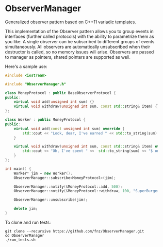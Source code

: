 ObserverManager
===============

Generalized observer pattern based on C++11 variadic templates.

This implementation of the Observer pattern allows you to group events in interfaces (further called protocols) with the ability to parametrize them as you like. A single observer can be subscribed to different groups of events simultaneously. All observers are automatically unsubscribed when their destructor is called, so no memory issues will arise. Observers are passed to manager as pointers, shared pointers are supported as well.

Here's a sample use:

```cpp
#include <iostream>

#include "ObserverManager.h"

class MoneyProtocol : public BaseObserverProtocol {
public:
	virtual void add(unsigned int sum) {}
	virtual void withdraw(unsigned int sum, const std::string& item) {}
};

class Worker : public MoneyProtocol {
public:
	virtual void add(const unsigned int sum) override {
		std::cout << "Look, dear, I've earned " << std::to_string(sum) << "$ today!" << std::endl;
	}

	virtual void withdraw(unsigned int sum, const std::string& item) override {
		std::cout << "Oh, I've spent " <<  std::to_string(sum) << "$ on " << item << " today..." << std::endl;
	}
};

int main() {
	Worker* jim = new Worker();
	ObserverManager::subscribe<MoneyProtocol>(jim);

	ObserverManager::notify(&MoneyProtocol::add, 500);
	ObserverManager::notify(&MoneyProtocol::withdraw, 100, "SuperBurger");

	ObserverManager::unsubscribe(jim);

	delete jim;
}
```

To clone and run tests:

```
git clone --recursive https://github.com/fnz/ObserverManager.git
cd ObserverManager
./run_tests.sh
```
